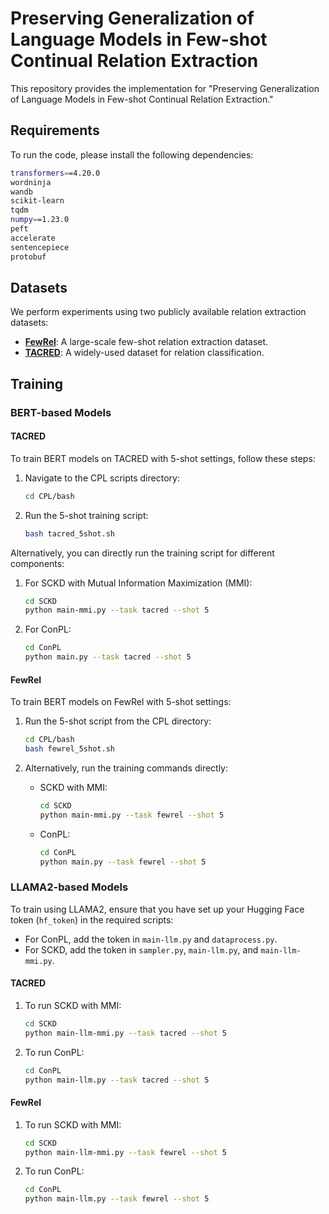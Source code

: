 # Preserving Generalization of Language Models in Few-shot Continual Relation Extraction

This repository provides the implementation for "Preserving Generalization of Language Models in Few-shot Continual Relation Extraction."

## Requirements
To run the code, please install the following dependencies:
```bash
transformers==4.20.0
wordninja
wandb
scikit-learn
tqdm
numpy==1.23.0
peft
accelerate
sentencepiece
protobuf
```

## Datasets
We perform experiments using two publicly available relation extraction datasets:

- **[FewRel](https://github.com/thunlp/FewRel)**: A large-scale few-shot relation extraction dataset.
- **[TACRED](https://nlp.stanford.edu/projects/tacred/)**: A widely-used dataset for relation classification.

## Training
### BERT-based Models

#### TACRED
To train BERT models on TACRED with 5-shot settings, follow these steps:

1. Navigate to the CPL scripts directory:
   ```bash
   cd CPL/bash
   ```
2. Run the 5-shot training script:
   ```bash
   bash tacred_5shot.sh
   ```

Alternatively, you can directly run the training script for different components:

1. For SCKD with Mutual Information Maximization (MMI):
   ```bash
   cd SCKD
   python main-mmi.py --task tacred --shot 5 
   ```

2. For ConPL:
   ```bash
   cd ConPL
   python main.py --task tacred --shot 5  
   ```

#### FewRel
To train BERT models on FewRel with 5-shot settings:

1. Run the 5-shot script from the CPL directory:
   ```bash
   cd CPL/bash
   bash fewrel_5shot.sh
   ```

2. Alternatively, run the training commands directly:

   - SCKD with MMI:
     ```bash
     cd SCKD
     python main-mmi.py --task fewrel --shot 5 
     ```

   - ConPL:
     ```bash
     cd ConPL
     python main.py --task fewrel --shot 5  
     ```

### LLAMA2-based Models

To train using LLAMA2, ensure that you have set up your Hugging Face token (`hf_token`) in the required scripts:

- For ConPL, add the token in `main-llm.py` and `dataprocess.py`.
- For SCKD, add the token in `sampler.py`, `main-llm.py`, and `main-llm-mmi.py`.

#### TACRED

1. To run SCKD with MMI:
   ```bash
   cd SCKD
   python main-llm-mmi.py --task tacred --shot 5 
   ```

2. To run ConPL:
   ```bash
   cd ConPL
   python main-llm.py --task tacred --shot 5  
   ```

#### FewRel

1. To run SCKD with MMI:
   ```bash
   cd SCKD
   python main-llm-mmi.py --task fewrel --shot 5 
   ```

2. To run ConPL:
   ```bash
   cd ConPL
   python main-llm.py --task fewrel --shot 5  
   ```
